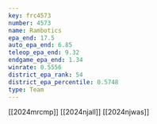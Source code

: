```yaml
---
key: frc4573
number: 4573
name: Rambotics
epa_end: 17.5
auto_epa_end: 6.85
teleop_epa_end: 9.32
endgame_epa_end: 1.34
winrate: 0.5556
district_epa_rank: 54
district_epa_percentile: 0.5748
type: Team
---
```

[[2024mrcmp]]
[[2024njall]]
[[2024njwas]]
